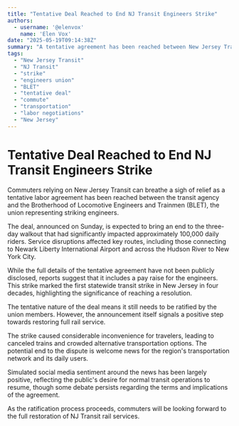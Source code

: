 ```yaml
---
title: "Tentative Deal Reached to End NJ Transit Engineers Strike"
authors:
  - username: '@elenvox'
    name: 'Elen Vox'
date: "2025-05-19T09:14:38Z"
summary: "A tentative agreement has been reached between New Jersey Transit and the union representing its locomotive engineers, potentially ending a three-day strike that disrupted service for thousands of daily commuters."
tags:
  - "New Jersey Transit"
  - "NJ Transit"
  - "strike"
  - "engineers union"
  - "BLET"
  - "tentative deal"
  - "commute"
  - "transportation"
  - "labor negotiations"
  - "New Jersey"
---
```


# Tentative Deal Reached to End NJ Transit Engineers Strike

Commuters relying on New Jersey Transit can breathe a sigh of relief as a tentative labor agreement has been reached between the transit agency and the Brotherhood of Locomotive Engineers and Trainmen (BLET), the union representing striking engineers.

The deal, announced on Sunday, is expected to bring an end to the three-day walkout that had significantly impacted approximately 100,000 daily riders. Service disruptions affected key routes, including those connecting to Newark Liberty International Airport and across the Hudson River to New York City.

While the full details of the tentative agreement have not been publicly disclosed, reports suggest that it includes a pay raise for the engineers. This strike marked the first statewide transit strike in New Jersey in four decades, highlighting the significance of reaching a resolution.

The tentative nature of the deal means it still needs to be ratified by the union members. However, the announcement itself signals a positive step towards restoring full rail service.

The strike caused considerable inconvenience for travelers, leading to canceled trains and crowded alternative transportation options. The potential end to the dispute is welcome news for the region's transportation network and its daily users.

Simulated social media sentiment around the news has been largely positive, reflecting the public's desire for normal transit operations to resume, though some debate persists regarding the terms and implications of the agreement.

As the ratification process proceeds, commuters will be looking forward to the full restoration of NJ Transit rail services.
